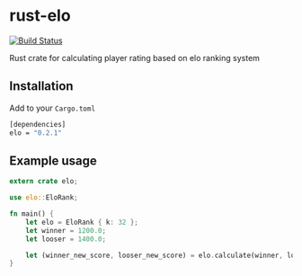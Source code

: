 # rust-elo

[![Build Status](https://travis-ci.org/ivpusic/rust-elo.svg?branch=master)](https://travis-ci.org/ivpusic/rust-elo)

Rust crate for calculating player rating based on elo ranking system

## Installation

Add to your `Cargo.toml`

```bash
[dependencies]
elo = "0.2.1"
```

## Example usage

```rust
extern crate elo;

use elo::EloRank;

fn main() {
    let elo = EloRank { k: 32 };
    let winner = 1200.0;
    let looser = 1400.0;

    let (winner_new_score, looser_new_score) = elo.calculate(winner, looser);
}
```
